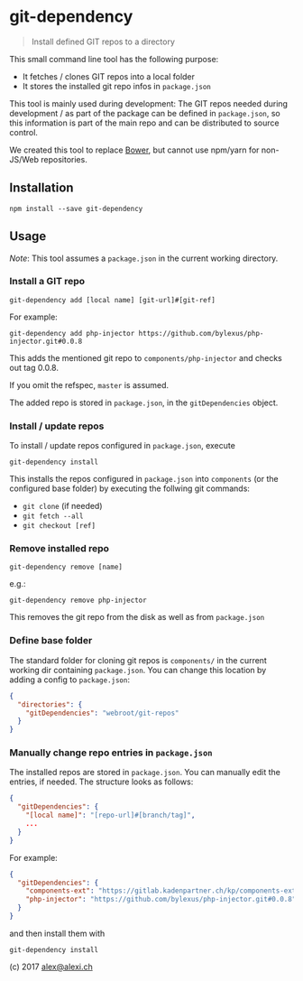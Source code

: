 git-dependency
======================

> Install defined GIT repos to a directory

This small command line tool has the following purpose:

* It fetches / clones GIT repos into a local folder
* It stores the installed git repo infos in `package.json`

This tool is mainly used during development: The GIT repos needed during development / as part of the package can
be defined in `package.json`, so this information is part of the main repo and can be distributed to source control.

We created this tool to replace [Bower](https://bower.io/), but cannot use npm/yarn for non-JS/Web repositories.

Installation
-------------

`npm install --save git-dependency`

Usage
-----

*Note*: This tool assumes a `package.json` in the current working directory.

### Install a GIT repo

`git-dependency add [local name] [git-url]#[git-ref]`

For example:

`git-dependency add php-injector https://github.com/bylexus/php-injector.git#0.0.8`

This adds the mentioned git repo to `components/php-injector` and checks out tag 0.0.8.

If you omit the refspec, `master` is assumed.

The added repo is stored in `package.json`, in the `gitDependencies` object.

### Install / update repos

To install / update repos configured in `package.json`, execute

`git-dependency install`

This installs the repos configured in `package.json` into `components` (or the configured base folder) by executing the follwing git commands:

* `git clone` (if needed)
* `git fetch --all`
* `git checkout [ref]`

### Remove installed repo

`git-dependency remove [name]`

e.g.:

`git-dependency remove php-injector`

This removes the git repo from the disk as well as from `package.json`

### Define base folder

The standard folder for cloning git repos is `components/` in the current working dir containing `package.json`.
You can change this location by adding a config to `package.json`:

```json
{
  "directories": {
    "gitDependencies": "webroot/git-repos"
  }
}
```

### Manually change repo entries in `package.json`

The installed repos are stored in `package.json`. You can manually edit the entries, if needed. The structure looks as follows:

```json
{
  "gitDependencies": {
    "[local name]": "[repo-url]#[branch/tag]",
    ...
  }
}
```

For example:

```json
{
  "gitDependencies": {
    "components-ext": "https://gitlab.kadenpartner.ch/kp/components-ext.git#0.2.2",
    "php-injector": "https://github.com/bylexus/php-injector.git#0.0.8"
  }
}
```

and then install them with

`git-dependency install`



(c) 2017 alex@alexi.ch
